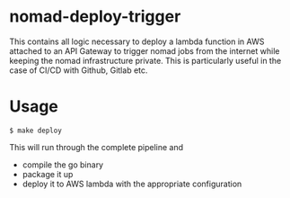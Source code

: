 # nomad-deploy-trigger

This contains all logic necessary to deploy a lambda function in AWS attached to an 
API Gateway to trigger nomad jobs from the internet while keeping the nomad 
infrastructure private.  This is particularly useful in the case of CI/CD with
Github, Gitlab etc.

# Usage 

```shell
$ make deploy
```

This will run through the complete pipeline and

- compile the go binary
- package it up
- deploy it to AWS lambda with the appropriate configuration
